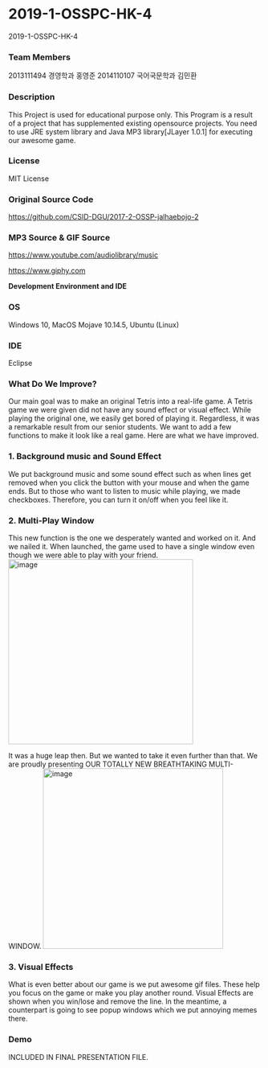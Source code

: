 # 2019-1-OSSPC-HK-4
2019-1-OSSPC-HK-4

### **Team Members**
2013111494 경영학과       홍영준
2014110107 국어국문학과    김민환


### **Description**

This Project is used for educational purpose only.
This Program is a result of a project that has supplemented existing opensource projects.
You need to use JRE system library and Java MP3 library[JLayer 1.0.1] for executing our awesome game.

### **License** 

MIT License

### **Original Source Code** 

https://github.com/CSID-DGU/2017-2-OSSP-jalhaebojo-2
 
### **MP3 Source & GIF Source** 

https://www.youtube.com/audiolibrary/music

https://www.giphy.com

**Development Environment and IDE**

### **OS** 
Windows 10, MacOS Mojave 10.14.5, Ubuntu (Linux)

### **IDE**
Eclipse

### **What Do We Improve?**

Our main goal was to make an original Tetris into a real-life game. A Tetris game we were given did not have any sound effect or visual effect. While playing the original one, we easily get bored of playing it. Regardless, it was a remarkable result from our senior students. We want to add a few functions to make it look like a real game. Here are what we have improved.

   

### **1. Background music and Sound Effect**

   We put background music and some sound effect such as when lines get removed when you click the button with your mouse and when the game ends. But to those who want to listen to music while playing, we made checkboxes. Therefore, you can turn it on/off when you feel like it.

###  **2. Multi-Play Window**

  This new function is the one we desperately wanted and worked on it. And we nailed it. When launched, the game used to have a single window even though we were able to play with your friend. 
<img width="368" alt="image" src="https://user-images.githubusercontent.com/48506842/59691012-56d4bc00-921d-11e9-85e3-c62b886c78ed.png">

It was a huge leap then. But we wanted to take it even further than that. We are proudly presenting OUR TOTALLY NEW BREATHTAKING MULTI-WINDOW.
<img width="359" alt="image" src="https://user-images.githubusercontent.com/48506842/59691028-5cca9d00-921d-11e9-84ec-f5ad5b03d9dd.png">

### **3. Visual Effects**
  What is even better about our game is we put awesome gif files. These help you focus on the game or make you play another round. Visual Effects are shown when you win/lose and remove the line. In the meantime, a counterpart is going to see popup windows which we put annoying memes there. 

### **Demo**
INCLUDED IN FINAL PRESENTATION FILE.
